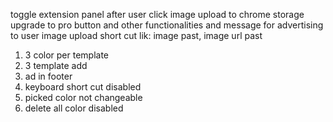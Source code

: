 toggle extension panel after user click
image upload to chrome storage
upgrade to pro button and other functionalities and message for advertising to user
image upload short cut lik: image past, image url past


<!-- none prem version limitations -->
1. 3 color per template
2. 3 template add
3. ad in footer
4. keyboard short cut disabled
5. picked color not changeable
6. delete all color disabled